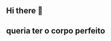 ## Hi there 👋
## queria ter o corpo perfeito
<!--
**maystavares/maystavares** is a ✨ _special_ ✨ repository because its `README.md` (this file) appears on your GitHub profile.

Here are some ideas to get you started:

